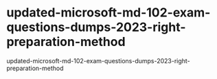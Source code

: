 # updated-microsoft-md-102-exam-questions-dumps-2023-right-preparation-method
updated-microsoft-md-102-exam-questions-dumps-2023-right-preparation-method
